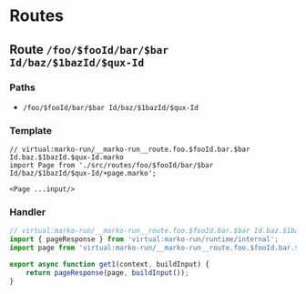 # Routes

## Route `/foo/$fooId/bar/$bar Id/baz/$1bazId/$qux-Id`
### Paths
  - `/foo/$fooId/bar/$bar Id/baz/$1bazId/$qux-Id`
### Template
```marko
// virtual:marko-run/__marko-run__route.foo.$fooId.bar.$bar Id.baz.$1bazId.$qux-Id.marko
import Page from './src/routes/foo/$fooId/bar/$bar Id/baz/$1bazId/$qux-Id/+page.marko';

<Page ...input/>
```
### Handler
```js
// virtual:marko-run/__marko-run__route.foo.$fooId.bar.$bar Id.baz.$1bazId.$qux-Id.js
import { pageResponse } from 'virtual:marko-run/runtime/internal';
import page from 'virtual:marko-run/__marko-run__route.foo.$fooId.bar.$bar Id.baz.$1bazId.$qux-Id.marko?marko-server-entry';

export async function get1(context, buildInput) {
	return pageResponse(page, buildInput());
}
```
